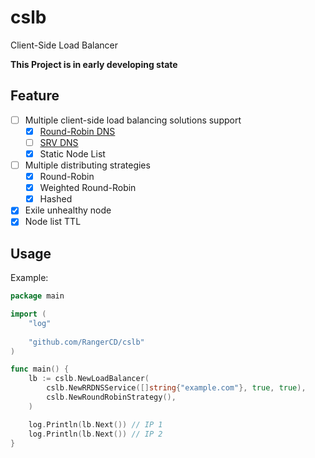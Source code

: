 # cslb

Client-Side Load Balancer

**This Project is in early developing state**

## Feature

- [ ] Multiple client-side load balancing solutions support
  - [x] [Round-Robin DNS](https://en.wikipedia.org/wiki/Round-robin_DNS)
  - [ ] [SRV DNS](https://en.wikipedia.org/wiki/SRV_record)
  - [x] Static Node List
- [ ] Multiple distributing strategies
  - [x] Round-Robin
  - [x] Weighted Round-Robin
  - [x] Hashed
- [x] Exile unhealthy node
- [x] Node list TTL 

## Usage

Example:

```go
package main

import (
	"log"
	
	"github.com/RangerCD/cslb"
)

func main() {
	lb := cslb.NewLoadBalancer(
		cslb.NewRRDNSService([]string{"example.com"}, true, true), 
		cslb.NewRoundRobinStrategy(),
	)

	log.Println(lb.Next()) // IP 1
	log.Println(lb.Next()) // IP 2
}
```
